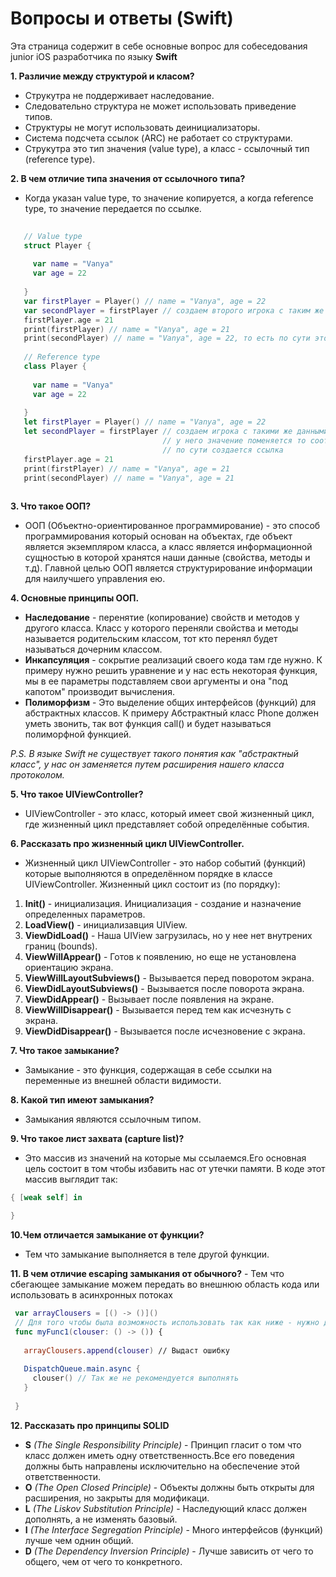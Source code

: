 # Вопросы и ответы (Swift)

  Эта страница содержит в себе основные вопрос для собеседования junior iOS разработчика по языку **Swift**

**1. Различие между структурой и класом?**
   - Струкутра не поддерживает наследование.
   - Следовательно структура не может использовать приведение типов.
   - Структуры не могут использовать деинициализаторы.
   - Система подсчета ссылок (ARC) не работает со структурами.
   - Струкутра это тип значения (value type), а класс - ссылочный тип (reference type).
   
**2. В чем отличие типа значения от ссылочного типа?**
   - Когда указан value type, то значение копируется, а когда reference type, то значение передается по ссылке.
 ```Swift
    
    // Value type
    struct Player {
      
      var name = "Vanya"
      var age = 22
      
    }
    var firstPlayer = Player() // name = "Vanya", age = 22
    var secondPlayer = firstPlayer // создаем второго игрока с таким же именем и возрастом
    firstPlayer.age = 21
    print(firstPlayer) // name = "Vanya", age = 21
    print(secondPlayer) // name = "Vanya", age = 22, то есть по сути это второй объект
    
    // Reference type
    class Player {
    
      var name = "Vanya"
      var age = 22
      
    }
    let firstPlayer = Player() // name = "Vanya", age = 22
    let secondPlayer = firstPlayer // создаем игрока с такими же данными, но теперь мы следим за игроком и если
                                   // у него значение поменяется то соответственно и у нас значение изменится,
                                   // по сути создается ссылка
    firstPlayer.age = 21
    print(firstPlayer) // name = "Vanya", age = 21
    print(secondPlayer) // name = "Vanya", age = 21
    
 ```
 **3. Что такое ООП?**
  - ООП (Объектно-ориентированное программирование) - это способ программирования который основан на объектах, где
   объект является экземпляром класса, а класс является информационной сущностью в которой хранятся наши данные (свойства, методы и т.д).
   Главной целью ООП является структурирование информации для наилучшего управления ею.
   
 **4. Основные принципы ООП.**
   - **Наследование** - перенятие (копирование) свойств и методов у другого класса. Класс у которого переняли свойства и методы называется
   родительским классом, тот кто перенял будет называться дочерним классом.
   - **Инкапсуляция** - сокрытие реализаций своего кода там где нужно. К примеру нужно решить уравнение и у нас есть некоторая функция,
   мы в ее параметры подставляем свои аргументы и она "под капотом" производит вычисления.
   - **Полиморфизм** - Это выделение общих интерфейсов (функций) для абстрактных классов. К примеру Абстрактный класс Phone должен уметь звонить,
   так вот функция call() и будет называться полиморфной функцией.
   
   *P.S. В языке Swift не существует такого понятия как "абстрактный класс", у нас он заменяется путем расширения нашего класса протоколом.*
   
 **5. Что такое UIViewController?**
  - UIViewController - это класс, который имеет свой жизненный цикл, где жизненный цикл представляет собой определённые события.
  
 **6. Рассказать про жизненный цикл UIViewController.**
  - Жизненный цикл UIViewController - это набор событий (функций) которые выполняются в определённом порядке в классе UIViewController.
  Жизненный цикл состоит из (по порядку):
  1) **Init()** - инициализация. Инициализация - создание и назначение определенных параметров.
  2) **LoadView()** - инициализавция UIView.
  3) **ViewDidLoad()** - Наша UIView загрузилась, но у нее нет внутрених границ (bounds).
  4) **ViewWillAppear()** - Готов к появлению, но еще не установлена ориентацию экрана.
  5) **ViewWillLayoutSubviews()** - Вызывается перед поворотом экрана.
  6) **ViewDidLayoutSubviews()** - Вызывается после поворота экрана.
  7) **ViewDidAppear()** - Вызывает после появления на экране.
  8) **ViewWillDisappear()** - Вызывается перед тем как исчезнуть с экрана.
  9) **ViewDidDisappear()** - Вызывается после исчезновение с экрана.
  
  **7. Что такое замыкание?**
   - Замыкание - это функция, содержащая в себе ссылки на переменные из внешней области видимости.
   
  **8. Какой тип имеют замыкания?**
   - Замыкания являются ссылочным типом.
   
  **9. Что такое лист захвата (capture list)?**
   - Это массив из значений на которые мы ссылаемся.Его основная цель состоит в том чтобы избавить нас от утечки памяти. В коде этот массив выглядит так:
   ```Swift
   { [weak self] in
   
   }
   ```
   
   **10.Чем отличается замыкание от функции?**
   - Тем что замыкание выполняется в теле другой функции.
   
   **11. В чем отличие escaping замыкания от обычного?**
    - Тем что сбегающее замыкание можем передать во внешнюю область кода или использовать в асинхронных потоках
    
   ```Swift
    var arrayClousers = [() -> ()]()
    // Для того чтобы была возможность использовать так как ниже - нужно добавить перед типом @escaping
    func myFunc1(clouser: () -> ()) {
    
      arrayClousers.append(clouser) // Выдаст ошибку
      
      DispatchQueue.main.async {
        clouser() // Так же не рекомендуется выполнять
      }
      
    }
   ```
   **12. Рассказать про принципы SOLID**
   - **S** *(The Single Responsibility Principle)* - Принцип гласит о том что класс должен иметь одну ответственность.Все 
     его поведения должны быть направлены исключительно на обеспечение этой ответственности.
   - **O** *(The Open Closed Principle)* - Объекты должны быть открыты для расширения, но закрыты для модификаци.
   - **L** *(The Liskov Substitution Principle)* - Наследующий класс должен дополнять, а не изменять базовый.
   - **I** *(The Interface Segregation Principle)* - Много интерфейсов (функций) лучше чем однин общий.
   - **D** *(The Dependency Inversion Principle)*  - Лучше зависить от чего то общего, чем от чего то конкретного.
  
